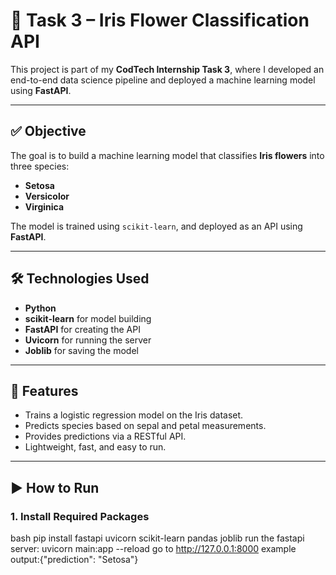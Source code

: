 # 🌼 Task 3 – Iris Flower Classification API

This project is part of my **CodTech Internship Task 3**, where I developed an end-to-end data science pipeline and deployed a machine learning model using **FastAPI**.

---

## ✅ Objective

The goal is to build a machine learning model that classifies **Iris flowers** into three species:  
- **Setosa**  
- **Versicolor**  
- **Virginica**  

The model is trained using `scikit-learn`, and deployed as an API using **FastAPI**.

---

## 🛠️ Technologies Used

- **Python**
- **scikit-learn** for model building
- **FastAPI** for creating the API
- **Uvicorn** for running the server
- **Joblib** for saving the model

---

## 🚀 Features

- Trains a logistic regression model on the Iris dataset.
- Predicts species based on sepal and petal measurements.
- Provides predictions via a RESTful API.
- Lightweight, fast, and easy to run.

---

## ▶️ How to Run

### 1. Install Required Packages
bash
pip install fastapi uvicorn scikit-learn pandas joblib
run the fastapi server:
uvicorn main:app --reload
go to http://127.0.0.1:8000
example output:{"prediction": "Setosa"}


